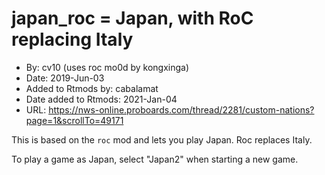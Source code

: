 # japan_roc = Japan, with RoC replacing Italy

* By: cv10 (uses roc mo0d by kongxinga)
* Date: 2019-Jun-03
* Added to Rtmods by: cabalamat
* Date added to Rtmods: 2021-Jan-04
* URL: <https://nws-online.proboards.com/thread/2281/custom-nations?page=1&scrollTo=49171>

This is based on the `roc` mod and lets you play Japan. Roc replaces
Italy.

To play a game as Japan, select "Japan2" when starting a new game.
